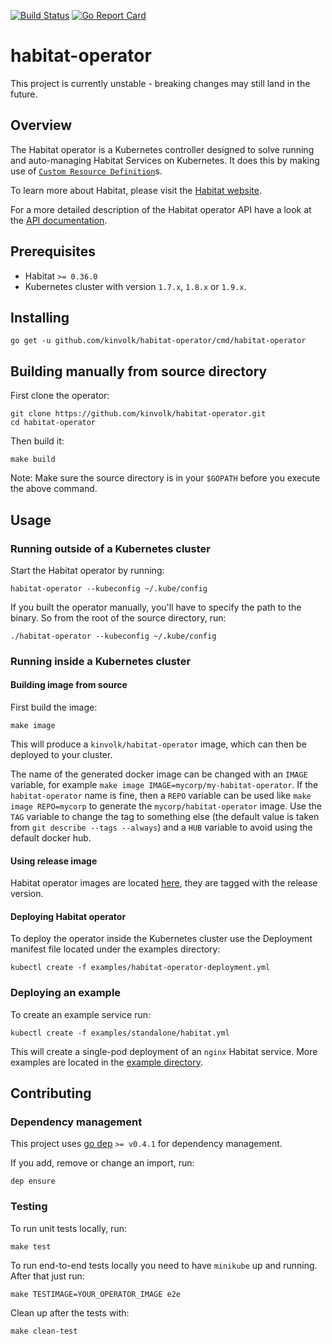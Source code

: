 [![Build Status](https://travis-ci.org/kinvolk/habitat-operator.svg?branch=master)](https://travis-ci.org/kinvolk/habitat-operator) 
[![Go Report Card](https://goreportcard.com/badge/github.com/kinvolk/habitat-operator)](https://goreportcard.com/report/github.com/kinvolk/habitat-operator)

# habitat-operator

This project is currently unstable - breaking changes may still land in the future.

## Overview

The Habitat operator is a Kubernetes controller designed to solve running and auto-managing Habitat Services on Kubernetes. It does this by making use of [`Custom Resource Definition`][crd]s.

To learn more about Habitat, please visit the [Habitat website](https://www.habitat.sh/).

For a more detailed description of the Habitat operator API have a look at the [API documentation](https://github.com/kinvolk/habitat-operator/blob/master/docs/api.md).

## Prerequisites

- Habitat `>= 0.36.0`
- Kubernetes cluster with version `1.7.x`, `1.8.x` or `1.9.x`.

## Installing

    go get -u github.com/kinvolk/habitat-operator/cmd/habitat-operator

## Building manually from source directory

First clone the operator:

    git clone https://github.com/kinvolk/habitat-operator.git
    cd habitat-operator

Then build it:

    make build

Note: Make sure the source directory is in your `$GOPATH` before you execute the above command.

## Usage

### Running outside of a Kubernetes cluster

Start the Habitat operator by running:

    habitat-operator --kubeconfig ~/.kube/config

If you built the operator manually, you'll have to specify the path to the binary. So from the root of the source directory, run:

    ./habitat-operator --kubeconfig ~/.kube/config

### Running inside a Kubernetes cluster

#### Building image from source

First build the image:

    make image

This will produce a `kinvolk/habitat-operator` image, which can then be deployed to your cluster.

The name of the generated docker image can be changed with an `IMAGE` variable, for example `make image IMAGE=mycorp/my-habitat-operator`. If the `habitat-operator` name is fine, then a `REPO` variable can be used like `make image REPO=mycorp` to generate the `mycorp/habitat-operator` image. Use the `TAG` variable to change the tag to something else (the default value is taken from `git describe --tags --always`) and a `HUB` variable to avoid using the default docker hub.

#### Using release image

Habitat operator images are located [here](https://hub.docker.com/r/kinvolk/habitat-operator/), they are tagged with the release version.

#### Deploying Habitat operator

To deploy the operator inside the Kubernetes cluster use the Deployment manifest file located under the examples directory:

    kubectl create -f examples/habitat-operator-deployment.yml

### Deploying an example

To create an example service run:

    kubectl create -f examples/standalone/habitat.yml

This will create a single-pod deployment of an `nginx` Habitat service.
More examples are located in the [example directory](https://github.com/kinvolk/habitat-operator/tree/master/examples/).

## Contributing

### Dependency management

This project uses [go dep](https://github.com/golang/dep/) `>= v0.4.1` for dependency management.

If you add, remove or change an import, run:

    dep ensure

### Testing

To run unit tests locally, run:

    make test

To run end-to-end tests locally you need to have `minikube` up and running. After that just run:
 
    make TESTIMAGE=YOUR_OPERATOR_IMAGE e2e

Clean up after the tests with:

    make clean-test

[crd]: https://kubernetes.io/docs/tasks/access-kubernetes-api/extend-api-custom-resource-definitions/
